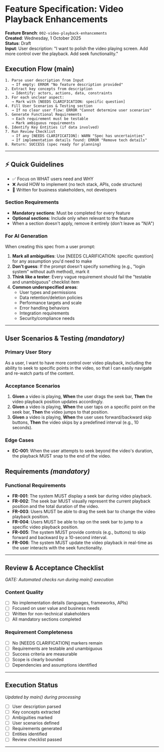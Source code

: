 # Feature Specification: Video Playback Enhancements

**Feature Branch**: `002-video-playback-enhancements`  
**Created**: Wednesday, 1 October 2025  
**Status**: Draft  
**Input**: User description: "I want to polish the video playing screen. Add more control over the playback. Add seek functionality."

## Execution Flow (main)
```
1. Parse user description from Input
   → If empty: ERROR "No feature description provided"
2. Extract key concepts from description
   → Identify: actors, actions, data, constraints
3. For each unclear aspect:
   → Mark with [NEEDS CLARIFICATION: specific question]
4. Fill User Scenarios & Testing section
   → If no clear user flow: ERROR "Cannot determine user scenarios"
5. Generate Functional Requirements
   → Each requirement must be testable
   → Mark ambiguous requirements
6. Identify Key Entities (if data involved)
7. Run Review Checklist
   → If any [NEEDS CLARIFICATION]: WARN "Spec has uncertainties"
   → If implementation details found: ERROR "Remove tech details"
8. Return: SUCCESS (spec ready for planning)
```

---

## ⚡ Quick Guidelines
- ✅ Focus on WHAT users need and WHY
- ❌ Avoid HOW to implement (no tech stack, APIs, code structure)
- 👥 Written for business stakeholders, not developers

### Section Requirements
- **Mandatory sections**: Must be completed for every feature
- **Optional sections**: Include only when relevant to the feature
- When a section doesn't apply, remove it entirely (don't leave as "N/A")

### For AI Generation
When creating this spec from a user prompt:
1. **Mark all ambiguities**: Use [NEEDS CLARIFICATION: specific question] for any assumption you'd need to make
2. **Don't guess**: If the prompt doesn't specify something (e.g., "login system" without auth method), mark it
3. **Think like a tester**: Every vague requirement should fail the "testable and unambiguous" checklist item
4. **Common underspecified areas**:
   - User types and permissions
   - Data retention/deletion policies  
   - Performance targets and scale
   - Error handling behaviors
   - Integration requirements
   - Security/compliance needs

---

## User Scenarios & Testing *(mandatory)*

### Primary User Story
As a user, I want to have more control over video playback, including the ability to seek to specific points in the video, so that I can easily navigate and re-watch parts of the content.

### Acceptance Scenarios
1. **Given** a video is playing, **When** the user drags the seek bar, **Then** the video playback position updates accordingly.
2. **Given** a video is playing, **When** the user taps on a specific point on the seek bar, **Then** the video jumps to that position.
3. **Given** a video is playing, **When** the user uses forward/backward skip buttons, **Then** the video skips by a predefined interval (e.g., 10 seconds).

### Edge Cases
- **EC-001**: When the user attempts to seek beyond the video's duration, the playback MUST snap to the end of the video.

## Requirements *(mandatory)*

### Functional Requirements
- **FR-001**: The system MUST display a seek bar during video playback.
- **FR-002**: The seek bar MUST visually represent the current playback position and the total duration of the video.
- **FR-003**: Users MUST be able to drag the seek bar to change the video playback position.
- **FR-004**: Users MUST be able to tap on the seek bar to jump to a specific video playback position.
- **FR-005**: The system MUST provide controls (e.g., buttons) to skip forward and backward by a 10-second interval.
- **FR-006**: The system MUST update the video playback in real-time as the user interacts with the seek functionality.


---

## Review & Acceptance Checklist
*GATE: Automated checks run during main() execution*

### Content Quality
- [ ] No implementation details (languages, frameworks, APIs)
- [ ] Focused on user value and business needs
- [ ] Written for non-technical stakeholders
- [ ] All mandatory sections completed

### Requirement Completeness
- [ ] No [NEEDS CLARIFICATION] markers remain
- [ ] Requirements are testable and unambiguous  
- [ ] Success criteria are measurable
- [ ] Scope is clearly bounded
- [ ] Dependencies and assumptions identified

---

## Execution Status
*Updated by main() during processing*

- [ ] User description parsed
- [ ] Key concepts extracted
- [ ] Ambiguities marked
- [ ] User scenarios defined
- [ ] Requirements generated
- [ ] Entities identified
- [ ] Review checklist passed

---

